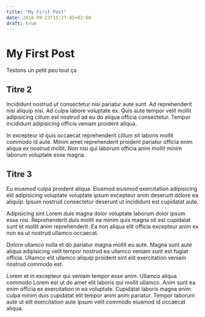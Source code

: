 ```yaml
---
title: "My First Post"
date: 2018-09-23T15:27:05+02:00
draft: true
---
```


# My First Post

Testons un petit peu tout ça

## Titre 2

Incididunt nostrud ut consectetur nisi pariatur aute sunt. Ad reprehenderit nisi aliquip nisi. Ad culpa labore voluptate ex. Quis aute tempor velit mollit adipisicing cillum est nostrud ad eu do aliqua officia consectetur. Tempor incididunt adipisicing officia veniam proident aliqua.

In excepteur id quis occaecat reprehenderit cillum sit laboris mollit commodo id aute. Minim amet reprehenderit proident pariatur officia enim aliqua ex nostrud mollit. Non nisi qui laborum officia anim mollit minim laborum voluptate esse magna.

## Titre 3

Eu eiusmod culpa proident aliqua. Eiusmod eiusmod exercitation adipisicing elit adipisicing voluptate voluptate ipsum excepteur anim deserunt dolore ea aliquip. Ipsum nostrud consectetur deserunt ut incididunt est cupidatat aute.

Adipisicing sint Lorem duis magna dolor voluptate laborum dolor ipsum esse nisi. Reprehenderit duis mollit ea minim quis magna sit est cupidatat sunt et mollit anim reprehenderit. Ea non aliqua elit officia excepteur anim ex non ea ut nostrud ullamco occaecat.

Dolore ullamco nulla et do pariatur magna mollit eu aute. Magna sunt aute aliqua adipisicing velit tempor nostrud ea ullamco veniam sunt est fugiat officia. Ullamco elit ullamco aliquip proident sint elit exercitation veniam nostrud commodo est.

Lorem et in excepteur qui veniam tempor esse anim. Ullamco aliqua commodo Lorem est ut do amet elit laboris qui mollit ullamco. Anim sunt ea enim officia ex exercitation in ea voluptate. Cupidatat laboris magna enim culpa minim duis cupidatat elit tempor anim anim pariatur. Tempor laborum aute ut elit exercitation aute ipsum velit commodo eiusmod id occaecat aliqua.